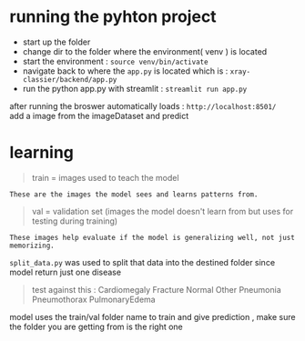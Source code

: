 # running the pyhton project

- start up the folder 
- change dir to the folder where the environment( venv ) is located
- start the environment : `source venv/bin/activate`
- navigate back to where the `app.py` is located which is : `xray-classier/backend/app.py`
- run the python app.py with streamlit : `streamlit run app.py`

after running 
the broswer automatically loads : `http://localhost:8501/ `
add a image from the imageDataset and predict 

# learning 
> train = images used to teach the model

    These are the images the model sees and learns patterns from.

> val = validation set (images the model doesn't learn from but uses for testing during training)

    These images help evaluate if the model is generalizing well, not just memorizing.

`split_data.py` was used to split that data into the destined folder since model return just one disease
 
 > test against this : 
 Cardiomegaly
 Fracture
 Normal
 Other
 Pneumonia
 Pneumothorax
 PulmonaryEdema

 model uses the train/val folder name to train and give prediction , make sure the folder you are getting from is the right one 
